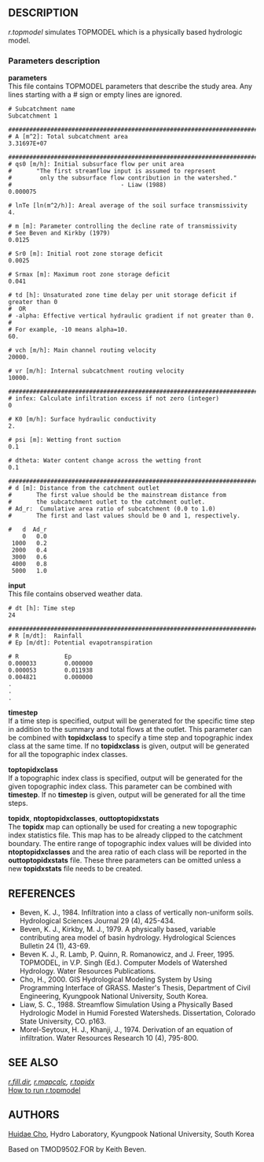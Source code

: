 ## DESCRIPTION

*r.topmodel* simulates TOPMODEL which is a physically based hydrologic
model.

### Parameters description

**parameters**  
This file contains TOPMODEL parameters that describe the study area. Any
lines starting with a \# sign or empty lines are ignored.

```shell
# Subcatchment name
Subcatchment 1

################################################################################
# A [m^2]: Total subcatchment area
3.31697E+07

################################################################################
# qs0 [m/h]: Initial subsurface flow per unit area
#       "The first streamflow input is assumed to represent
#        only the subsurface flow contribution in the watershed."
#                               - Liaw (1988)
0.000075

# lnTe [ln(m^2/h)]: Areal average of the soil surface transmissivity
4.

# m [m]: Parameter controlling the decline rate of transmissivity
# See Beven and Kirkby (1979)
0.0125

# Sr0 [m]: Initial root zone storage deficit
0.0025

# Srmax [m]: Maximum root zone storage deficit
0.041

# td [h]: Unsaturated zone time delay per unit storage deficit if greater than 0
#  OR
# -alpha: Effective vertical hydraulic gradient if not greater than 0.
#
# For example, -10 means alpha=10.
60.

# vch [m/h]: Main channel routing velocity
20000.

# vr [m/h]: Internal subcatchment routing velocity
10000.

################################################################################
# infex: Calculate infiltration excess if not zero (integer)
0

# K0 [m/h]: Surface hydraulic conductivity
2.

# psi [m]: Wetting front suction
0.1

# dtheta: Water content change across the wetting front
0.1

################################################################################
# d [m]: Distance from the catchment outlet
#       The first value should be the mainstream distance from
#       the subcatchment outlet to the catchment outlet.
# Ad_r:  Cumulative area ratio of subcatchment (0.0 to 1.0)
#       The first and last values should be 0 and 1, respectively.

#   d  Ad_r
    0   0.0
 1000   0.2
 2000   0.4
 3000   0.6
 4000   0.8
 5000   1.0
```

**input**    
This file contains observed weather data.

```shell
# dt [h]: Time step
24

################################################################################
# R [m/dt]:  Rainfall
# Ep [m/dt]: Potential evapotranspiration

# R             Ep
0.000033        0.000000
0.000053        0.011938
0.004821        0.000000
.
.
.
```

**timestep**  
If a time step is specified, output will be generated for the specific
time step in addition to the summary and total flows at the outlet. This
parameter can be combined with **topidxclass** to specify a time step
and topographic index class at the same time. If no **topidxclass** is
given, output will be generated for all the topographic index classes.

**toptopidxclass**  
If a topographic index class is specified, output will be generated for
the given topographic index class. This parameter can be combined with
**timestep**. If no **timestep** is given, output will be generated for
all the time steps.

**topidx**, **ntoptopidxclasses**, **outtoptopidxstats**  
The **topidx** map can optionally be used for creating a new topographic
index statistics file. This map has to be already clipped to the
catchment boundary. The entire range of topographic index values will be
divided into **ntoptopidxclasses** and the area ratio of each class will
be reported in the **outtoptopidxstats** file. These three parameters
can be omitted unless a new **topidxstats** file needs to be created.

## REFERENCES

- Beven, K. J., 1984. Infiltration into a class of vertically
  non-uniform soils. Hydrological Sciences Journal 29 (4), 425-434.
- Beven, K. J., Kirkby, M. J., 1979. A physically based, variable
  contributing area model of basin hydrology. Hydrological Sciences
  Bulletin 24 (1), 43-69.
- Beven K. J., R. Lamb, P. Quinn, R. Romanowicz, and J. Freer, 1995.
  TOPMODEL, in V.P. Singh (Ed.). Computer Models of Watershed Hydrology.
  Water Resources Publications.
- Cho, H., 2000. GIS Hydrological Modeling System by Using Programming
  Interface of GRASS. Master's Thesis, Department of Civil Engineering,
  Kyungpook National University, South Korea.
- Liaw, S. C., 1988. Streamflow Simulation Using a Physically Based
  Hydrologic Model in Humid Forested Watersheds. Dissertation, Colorado
  State University, CO. p163.
- Morel-Seytoux, H. J., Khanji, J., 1974. Derivation of an equation of
  infiltration. Water Resources Research 10 (4), 795-800.

## SEE ALSO

*[r.fill.dir](r.fill.dir.md), [r.mapcalc](r.mapcalc.md),
[r.topidx](r.topidx.md)*  
[How to run r.topmodel](http://idea.isnew.info/r.topmodel.html)

## AUTHORS

[Huidae Cho](mailto:grass4u@gmail-com), Hydro Laboratory, Kyungpook
National University, South Korea

Based on TMOD9502.FOR by Keith Beven.
